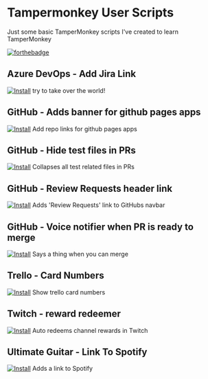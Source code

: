 # Tampermonkey User Scripts

Just some basic TamperMonkey scripts I've created to learn TamperMonkey

[![forthebadge](https://forthebadge.com/images/badges/made-with-javascript.svg)](https://forthebadge.com)


## Azure DevOps - Add Jira Link
[![Install](https://img.shields.io/badge/v0.2-install-success)](azure-add-jira-link.user.js?raw=1)
try to take over the world!

## GitHub - Adds banner for github pages apps
[![Install](https://img.shields.io/badge/v0.1.1-install-success)](github-add-ribbon.user.js?raw=1)
Add repo links for github pages apps

## GitHub - Hide test files in PRs
[![Install](https://img.shields.io/badge/v0.1.4-install-success)](github-pr-hide-files.user.js?raw=1)
Collapses all test related files in PRs

## GitHub - Review Requests header link
[![Install](https://img.shields.io/badge/v0.1.1-install-success)](github-review-header.user.js?raw=1)
Adds 'Review Requests' link to GitHubs navbar

## GitHub - Voice notifier when PR is ready to merge
[![Install](https://img.shields.io/badge/v0.2.1-install-success)](github-voice-notifier.user.js?raw=1)
Says a thing when you can merge

## Trello - Card Numbers
[![Install](https://img.shields.io/badge/v1-install-success)](trello-card-numbers.user.js?raw=1)
Show trello card numbers

## Twitch - reward redeemer
[![Install](https://img.shields.io/badge/v0.2-install-success)](twitch-redeem-auto-collector.user.js?raw=1)
Auto redeems channel rewards in Twitch

## Ultimate Guitar - Link To Spotify
[![Install](https://img.shields.io/badge/v0.1.1-install-success)](ultimateguitar-spotify-link.user.js?raw=1)
Adds a link to Spotify

